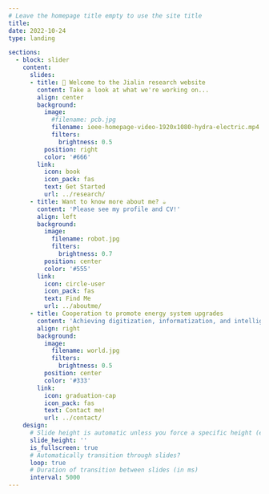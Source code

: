 ```yaml
---
# Leave the homepage title empty to use the site title
title:
date: 2022-10-24
type: landing

sections:
  - block: slider
    content:
      slides:
      - title: 👋 Welcome to the Jialin research website
        content: Take a look at what we're working on...
        align: center
        background:
          image:
            #filename: pcb.jpg
            filename: ieee-homepage-video-1920x1080-hydra-electric.mp4
            filters:
              brightness: 0.5
          position: right
          color: '#666'
        link:
          icon: book
          icon_pack: fas
          text: Get Started
          url: ../research/
      - title: Want to know more about me? ☕️
        content: 'Please see my profile and CV!'
        align: left
        background:
          image:
            filename: robot.jpg
            filters:
              brightness: 0.7
          position: center
          color: '#555'
        link:
          icon: circle-user
          icon_pack: fas
          text: Find Me
          url: ../aboutme/
      - title: Cooperation to promote energy system upgrades
        content: 'Achieving digitization, informatization, and intelligence！'
        align: right
        background:
          image:
            filename: world.jpg
            filters:
              brightness: 0.5
          position: center
          color: '#333'
        link:
          icon: graduation-cap
          icon_pack: fas
          text: Contact me!
          url: ../contact/
    design:
      # Slide height is automatic unless you force a specific height (e.g. '400px')
      slide_height: ''
      is_fullscreen: true
      # Automatically transition through slides?
      loop: true
      # Duration of transition between slides (in ms)
      interval: 5000
---
```




